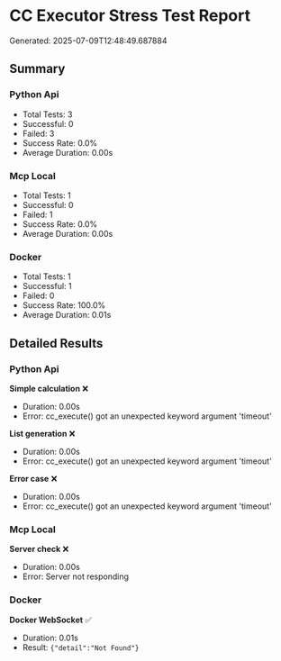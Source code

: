 # CC Executor Stress Test Report
Generated: 2025-07-09T12:48:49.687884

## Summary

### Python Api
- Total Tests: 3
- Successful: 0
- Failed: 3
- Success Rate: 0.0%
- Average Duration: 0.00s

### Mcp Local
- Total Tests: 1
- Successful: 0
- Failed: 1
- Success Rate: 0.0%
- Average Duration: 0.00s

### Docker
- Total Tests: 1
- Successful: 1
- Failed: 0
- Success Rate: 100.0%
- Average Duration: 0.01s

## Detailed Results

### Python Api

**Simple calculation** ❌
- Duration: 0.00s
- Error: cc_execute() got an unexpected keyword argument 'timeout'

**List generation** ❌
- Duration: 0.00s
- Error: cc_execute() got an unexpected keyword argument 'timeout'

**Error case** ❌
- Duration: 0.00s
- Error: cc_execute() got an unexpected keyword argument 'timeout'

### Mcp Local

**Server check** ❌
- Duration: 0.00s
- Error: Server not responding

### Docker

**Docker WebSocket** ✅
- Duration: 0.01s
- Result: `{"detail":"Not Found"}`

